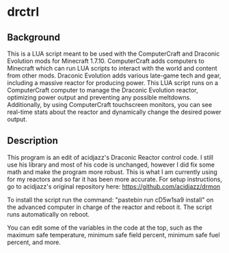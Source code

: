 # drctrl

## Background
This is a LUA script meant to be used with the ComputerCraft and Draconic Evolution mods for Minecraft 1.7.10. ComputerCraft adds computers to Minecraft which can run LUA scripts to interact with the world and content from other mods. Draconic Evolution adds various late-game tech and gear, including a massive reactor for producing power. This LUA script runs on a ComputerCraft computer to manage the Draconic Evolution reactor, optimizing power output and preventing any possible meltdowns. Additionally, by using ComputerCraft touchscreen monitors, you can see real-time stats about the reactor and dynamically change the desired power output.

## Description
This program is an edit of acidjazz's Draconic Reactor control code. I still use his library and most of his code is unchanged, however I did fix some math and make the program more robust. This is what I am currently using for my reactors and so far it has been more accurate. For setup instructions, go to acidjazz's original repository here: https://github.com/acidjazz/drmon

To install the script run the command: "pastebin run cD5w1sa9 install" on the advanced computer in charge of the reactor and reboot it. The script runs automatically on reboot.

You can edit some of the variables in the code at the top, such as the maximum safe temperature, minimum safe field percent, minimum safe fuel percent, and more.
